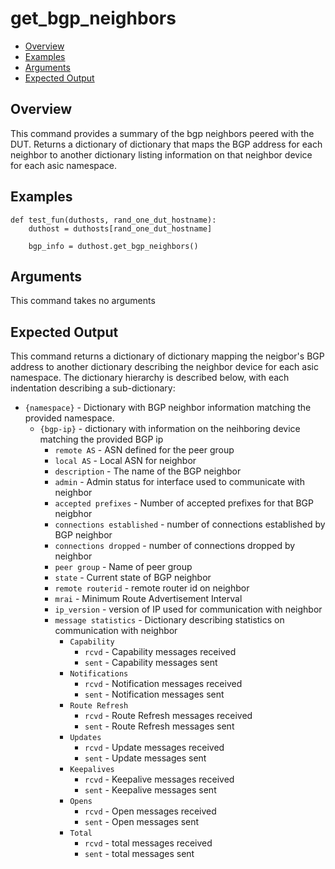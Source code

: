 # get_bgp_neighbors

- [Overview](#overview)
- [Examples](#examples)
- [Arguments](#arguments)
- [Expected Output](#expected-output)


## Overview
This command provides a summary of the bgp neighbors peered with the DUT. Returns a dictionary of dictionary that maps the BGP address for each neighbor to another dictionary listing information on that neighbor device for each asic namespace.

## Examples
```
def test_fun(duthosts, rand_one_dut_hostname):
    duthost = duthosts[rand_one_dut_hostname]

    bgp_info = duthost.get_bgp_neighbors()
```

## Arguments

This command takes no arguments

## Expected Output
This command returns a dictionary of dictionary mapping the neigbor's BGP address to another dictionary describing the neighbor device for each asic namespace. The dictionary hierarchy is described below, with each indentation describing a sub-dictionary:

- `{namespace}` - Dictionary with BGP neighbor information matching the provided namespace.
    - `{bgp-ip}` - dictionary with information on the neihboring device matching the provided BGP ip
        - `remote AS` - ASN defined for the peer group
        - `local AS` - Local ASN for neighbor
        - `description` - The name of the BGP neighbor
        - `admin` - Admin status for interface used to communicate with neighbor
        - `accepted prefixes` - Number of accepted prefixes for that BGP neigbhor
        - `connections established` - number of connections established by BGP neighbor
        - `connections dropped` - number of connections dropped by neighbor
        - `peer group` - Name of peer group
        - `state` - Current state of BGP neighbor
        - `remote routerid` - remote router id on neighbor
        - `mrai` - Minimum Route Advertisement Interval
        - `ip_version` - version of IP used for communication with neighbor
        - `message statistics` - Dictionary describing statistics on communication with neighbor
            - `Capability`
                - `rcvd` - Capability messages received
                - `sent` - Capability messages sent
            - `Notifications`
                - `rcvd` - Notification messages received
                - `sent` - Notification messages sent
            - `Route Refresh`
                - `rcvd` - Route Refresh messages received
                - `sent` - Route Refresh messages sent
            - `Updates`
                - `rcvd` - Update messages received
                - `sent` - Update messages sent
            - `Keepalives`
                - `rcvd` - Keepalive messages received
                - `sent` - Keepalive messages sent
            - `Opens`
                - `rcvd` - Open messages received
                - `sent` - Open messages sent
            - `Total`
                - `rcvd` - total messages received
                - `sent` - total messages sent
